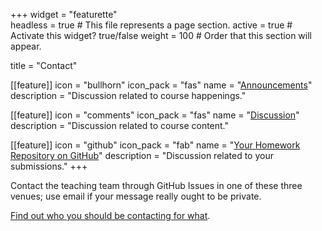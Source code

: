+++
widget = "featurette"  
headless = true  # This file represents a page section.
active = true  # Activate this widget? true/false
weight = 100  # Order that this section will appear.

title = "Contact"

[[feature]]
  icon = "bullhorn"
  icon_pack = "fas"
  name = "[Announcements](https://github.com/COREdatasci/Announcements/issues)"
  description = "Discussion related to course happenings."
  
[[feature]]
  icon = "comments"
  icon_pack = "fas"
  name = "[Discussion](https://github.com/COREdatasci/Discussion/issues)"
  description = "Discussion related to course content."  
  
[[feature]]
  icon = "github"
  icon_pack = "fab"
  name = "[Your Homework Repository on GitHub](https://github.com/COREdatasci-hw)"
  description = "Discussion related to your submissions."
+++

Contact the teaching team through GitHub Issues in one of these three venues; use email if your message really ought to be private. 

[Find out who you should be contacting for what](/whotocontact).